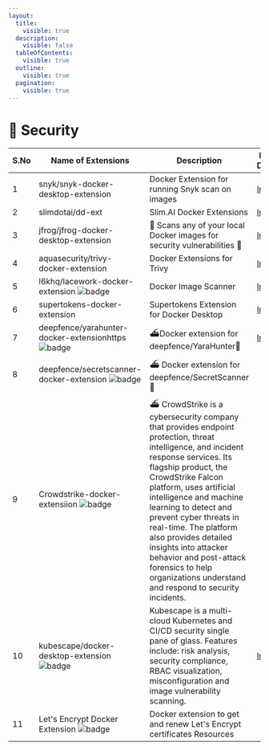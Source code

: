 ```yaml
---
layout:
  title:
    visible: true
  description:
    visible: false
  tableOfContents:
    visible: true
  outline:
    visible: true
  pagination:
    visible: true
---
```


# 🔏 Security

<table><thead><tr><th width="84">S.No</th><th width="195">Name of Extensions</th><th width="176">Description</th><th>Docker Desktop</th><th width="98">DockerHub/GitHub</th><th>Popularity</th></tr></thead><tbody><tr><td>1</td><td>snyk/snyk-docker-desktop-extension</td><td>Docker Extension for running Snyk scan on images</td><td><a href="https://open.docker.com/extensions/marketplace?extensionId=snyk/snyk-docker-desktop-extension&#x26;tag=latest">Install</a></td><td><a href="https://hub.docker.com/r/snyk/snyk-docker-desktop-extension">Link</a></td><td></td></tr><tr><td>2</td><td>slimdotai/dd-ext</td><td>Slim.AI Docker Extensions</td><td><a href="https://open.docker.com/extensions/marketplace?extensionId=slimdotai/dd-ext&#x26;tag=0.8.2">Install</a></td><td><a href="https://hub.docker.com/r/slimdotai/dd-ext">Link</a></td><td></td></tr><tr><td>3</td><td>jfrog/jfrog-docker-desktop-extension</td><td>🐸 Scans any of your local Docker images for security vulnerabilities 🐋</td><td><a href="https://open.docker.com/extensions/marketplace?extensionId=jfrog/jfrog-docker-desktop-extension&#x26;tag=latest">Install</a></td><td><a href="https://hub.docker.com/r/jfrog/jfrog-docker-desktop-extension">Link</a></td><td></td></tr><tr><td>4</td><td>aquasecurity/trivy-docker-extension</td><td>Docker Extensions for Trivy</td><td><a href="https://open.docker.com/extensions/marketplace?extensionId=aquasec/trivy-docker-extension&#x26;tag=latest">Install</a></td><td><a href="https://github.com/aquasecurity/trivy-docker-extension">Link</a></td><td></td></tr><tr><td>5</td><td>l6khq/lacework-docker-extension <img src="https://img.shields.io/badge/-new-red" alt="badge"></td><td>Docker Image Scanner</td><td><a href="https://open.docker.com/extensions/marketplace?extensionId=lacework/lacework-docker-extension&#x26;tag=latest">Install</a></td><td><a href="https://github.com/l6khq/lacework-docker-extension">Link</a></td><td><img src="https://img.shields.io/github/stars/l6khq/lacework-docker-extension" alt="Github Stars"></td></tr><tr><td>6</td><td>supertokens-docker-extension</td><td>Supertokens Extension for Docker Desktop</td><td><a href="https://open.docker.com/extensions/marketplace?extensionId=supertokens/supertokens-docker-extension&#x26;tag=latest">Install</a></td><td><a href="https://github.com/supertokens/supertokens-docker-extension">Link</a></td><td></td></tr><tr><td>7</td><td>deepfence/yarahunter-docker-extensionhttps <img src="https://img.shields.io/badge/-new-red" alt="badge"></td><td>⛴️Docker extension for deepfence/YaraHunter🔎</td><td><a href="https://open.docker.com/extensions/marketplace?extensionId=deepfenceio/yarahunter-extension&#x26;tag=latest">Install</a></td><td><a href="https://github.com/deepfence/yarahunter-docker-extension">Link</a></td><td></td></tr><tr><td>8</td><td>deepfence/secretscanner-docker-extension <img src="https://img.shields.io/badge/-new-red" alt="badge"></td><td>⛴️ Docker extension for deepfence/SecretScanner 🔐</td><td></td><td><a href="https://github.com/deepfence/secretscanner-docker-extension">Link</a></td><td></td></tr><tr><td>9</td><td>Crowdstrike-docker-extensiion <img src="https://img.shields.io/badge/-new-red" alt="badge"></td><td>⛴️ CrowdStrike is a cybersecurity company that provides endpoint protection, threat intelligence, and incident response services. Its flagship product, the CrowdStrike Falcon platform, uses artificial intelligence and machine learning to detect and prevent cyber threats in real-time. The platform also provides detailed insights into attacker behavior and post-attack forensics to help organizations understand and respond to security incidents.</td><td></td><td><a href="https://github.com/CrowdStrike/crowdstrike-container-extension/">Link</a></td><td><img src="https://img.shields.io/github/stars/CrowdStrike/crowdstrike-container-extension" alt="Github Stars"></td></tr><tr><td>10</td><td>kubescape/docker-desktop-extension <img src="https://img.shields.io/badge/-new-red" alt="badge"></td><td>Kubescape is a multi-cloud Kubernetes and CI/CD security single pane of glass. Features include: risk analysis, security compliance, RBAC visualization, misconfiguration and image vulnerability scanning.</td><td><a href="https://open.docker.com/extensions/marketplace?extensionId=vklokun/docker-desktop-extension&#x26;tag=0.1.0">Install</a></td><td><a href="https://github.com/kubescape/docker-desktop-extension">Link</a></td><td><img src="https://img.shields.io/github/stars/kubescape/docker-desktop-extension" alt="Github Stars"></td></tr><tr><td>11</td><td>Let's Encrypt Docker Extension <img src="https://img.shields.io/badge/-new-red" alt="badge"></td><td>Docker extension to get and renew Let's Encrypt certificates Resources</td><td></td><td><a href="https://github.com/ipedrazas/letsencrypt-extension">Link</a></td><td><img src="https://img.shields.io/github/stars/ipedrazas/letsencrypt-extension" alt="Github Stars"></td></tr></tbody></table>
